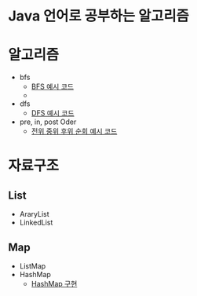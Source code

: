 # Java 언어로 공부하는 알고리즘

# 알고리즘
- bfs
    - [BFS 예시 코드](https://github.com/programofktw/AlgorithmStudy/pull/127)
    - 
- dfs
    - [DFS 예시 코드](https://github.com/programofktw/AlgorithmStudy/pull/134)
- pre, in, post Oder
    - [전위 중위 후위 순회 예시 코드](https://github.com/programofktw/AlgorithmStudy/pull/136)

# 자료구조
## List
- AraryList
- LinkedList

## Map
- ListMap
- HashMap
  - [HashMap 구현](https://github.com/programofktw/AlgorithmStudy/pull/135)
